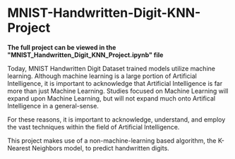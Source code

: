 # MNIST-Handwritten-Digit-KNN-Project

**The full project can be viewed in the "MNIST_Handwritten_Digit_KNN_Project.ipynb" file**

Today, MNIST Handwritten Digit Dataset trained models utilize machine learning. Although machine learning is a large portion of Artificial Intelligence, it is important to acknowledge that Artificial Intelligence is far more than just Machine Learning. Studies focused on Machine Learning will expand upon Machine Learning, but will not expand much onto Artifical Intelligence in a general-sense.

For these reasons, it is important to acknowledge, understand, and employ the vast techniques within the field of Artificial Intelligence.

This project makes use of a non-machine-learning based algorithm, the K-Nearest Neighbors model, to predict handwritten digits.
